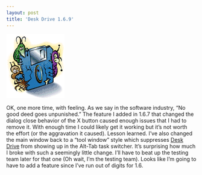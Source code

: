 ```yaml
---
layout: post  
title: 'Desk Drive 1.6.9'
---
```

![bug](/cdn/images/blog/DeskDrive1.6.8Released_14626/bugs.gif) 

OK, one more time, with feeling. As we say in the software industry, “No good deed goes unpunished.” The feature I added in 1.6.7 that changed the dialog close behavior of the X button caused enough issues that I had to remove it. With enough time I could likely get it working but it’s not worth the effort (or the aggravation it caused). Lesson learned. I’ve also changed the main window back to a “tool window” style which suppresses [Desk Drive](/deskdrive) from showing up in the Alt-Tab task switcher. It’s surprising how much I broke with such a seemingly little change. I’ll have to beat up the testing team later for that one (Oh wait, I’m the testing team). Looks like I’m going to have to add a feature since I’ve run out of digits for 1.6.
